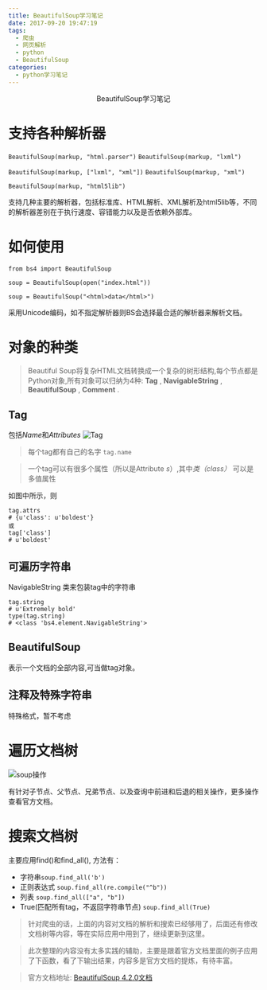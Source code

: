 ```yaml
---
title: BeautifulSoup学习笔记
date: 2017-09-20 19:47:19
tags:
  - 爬虫
  - 网页解析
  - python
  - BeautifulSoup
categories:
  - python学习笔记
---
```


<center>BeautifulSoup学习笔记</center>

<!-- more -->

# 支持各种解析器
`BeautifulSoup(markup, "html.parser")`
`BeautifulSoup(markup, "lxml")`

`BeautifulSoup(markup, ["lxml", "xml"])`
`BeautifulSoup(markup, "xml")`

`BeautifulSoup(markup, "html5lib")`

支持几种主要的解析器，包括标准库、HTML解析、XML解析及html5lib等，不同的解析器差别在于执行速度、容错能力以及是否依赖外部库。

# 如何使用
```
from bs4 import BeautifulSoup

soup = BeautifulSoup(open("index.html"))

soup = BeautifulSoup("<html>data</html>")
```
采用Unicode编码，如不指定解析器则BS会选择最合适的解析器来解析文档。

# 对象的种类
>Beautiful Soup将复杂HTML文档转换成一个复杂的树形结构,每个节点都是Python对象,所有对象可以归纳为4种: **Tag** , **NavigableString** , **BeautifulSoup** , **Comment** .

## Tag
包括*Name*和*Attributes*
![Tag](http://owks2feqx.bkt.clouddn.com/Tag.png)

>每个tag都有自己的名字
>`tag.name`

>一个tag可以有很多个属性（所以是Attribute *s*）,其中*类（class）* 可以是多值属性

如图中所示，则
```
tag.attrs
# {u'class': u'boldest'}
或
tag['class']
# u'boldest'
```
## 可遍历字符串
NavigableString 类来包装tag中的字符串
```
tag.string
# u'Extremely bold'
type(tag.string)
# <class 'bs4.element.NavigableString'>
```
## BeautifulSoup
表示一个文档的全部内容,可当做tag对象。

## 注释及特殊字符串
特殊格式，暂不考虑

# 遍历文档树
![soup操作](http://owks2feqx.bkt.clouddn.com/soup%E6%93%8D%E4%BD%9C.png)

有针对子节点、父节点、兄弟节点、以及查询中前进和后退的相关操作，更多操作查看官方文档。

# 搜索文档树
主要应用find()和find_all(), 方法有：
-   字符串`soup.find_all('b')`
-   正则表达式  `soup.find_all(re.compile("^b"))`
-   列表 `soup.find_all(["a", "b"])`
-   True(匹配所有tag，不返回字符串节点) `soup.find_all(True)`


>针对爬虫的话，上面的内容对文档的解析和搜索已经够用了，后面还有修改文档树等内容，等在实际应用中用到了，继续更新到这里。

>此次整理的内容没有太多实践的辅助，主要是跟着官方文档里面的例子应用了下函数，看了下输出结果，内容多是官方文档的提炼，有待丰富。

>官方文档地址:
[BeautifulSoup 4.2.0文档][b37c96f2]

[b37c96f2]: https://www.crummy.com/software/BeautifulSoup/bs4/doc/index.zh.html# "官方文档"
